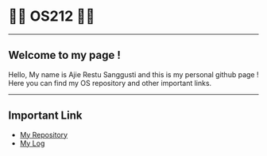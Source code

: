 # 👨‍💻 OS212 👨‍💻
---
## Welcome to my page ! 
Hello, My name is Ajie Restu Sanggusti and this is my personal github page ! Here you can find my OS repository and other important links.

---
## Important Link
- [My Repository](https://github.com/ajierestus/os212)
- [My Log](https://ajierestus.github.io/os212/TXT/mylog.txt)
